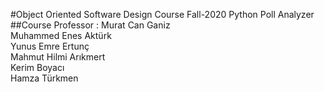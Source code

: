 #Object Oriented Software Design Course Fall-2020 Python Poll Analyzer  
##Course Professor : Murat Can Ganiz  
Muhammed Enes Aktürk  
Yunus Emre Ertunç  
Mahmut Hilmi Arıkmert  
Kerim Boyacı  
Hamza Türkmen  
